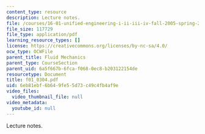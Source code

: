 ```yaml
---
content_type: resource
description: Lecture notes.
file: /courses/16-01-unified-engineering-i-ii-iii-iv-fall-2005-spring-2006/6eb81ebf6b649fe55d73c49c4fb4af9e_f01_0304.pdf
file_size: 117729
file_type: application/pdf
learning_resource_types: []
license: https://creativecommons.org/licenses/by-nc-sa/4.0/
ocw_type: OCWFile
parent_title: Fluid Mechanics
parent_type: CourseSection
parent_uid: 6a5f667b-6fca-f068-0ec8-b203122154de
resourcetype: Document
title: f01_0304.pdf
uid: 6eb81ebf-6b64-9fe5-5d73-c49c4fb4af9e
video_files:
  video_thumbnail_file: null
video_metadata:
  youtube_id: null
---
```

Lecture notes.